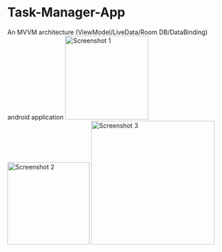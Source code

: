 # Task-Manager-App
An MVVM architecture (ViewModel/LiveData/Room DB/DataBinding) android application
<img width="188" alt="Screenshot 1" src="https://user-images.githubusercontent.com/98103024/227734310-b0c1cf53-57db-43bf-9f26-955a2160775a.png">
<img width="185" alt="Screenshot 2" src="https://user-images.githubusercontent.com/98103024/227734348-d4e160f6-ee4d-4111-9b8c-9b9116d25ccd.png">
<img width="278" alt="Screenshot 3" src="https://user-images.githubusercontent.com/98103024/227734351-666fb55a-1e01-4e5c-8b24-b264e90ee6ff.png">
